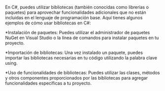 En C#, puedes utilizar bibliotecas (también conocidas como librerías o paquetes) para aprovechar funcionalidades adicionales que no están incluidas en el lenguaje de programación base. Aquí tienes algunos ejemplos de cómo usar bibliotecas en C#:

*Instalación de paquetes:
    Puedes utilizar el administrador de paquetes NuGet en Visual Studio o la línea de comandos para instalar paquetes en tu proyecto.

*Importación de bibliotecas:
    Una vez instalado un paquete, puedes importar las bibliotecas necesarias en tu código utilizando la palabra clave using.

*Uso de funcionalidades de bibliotecas:
    Puedes utilizar las clases, métodos y otros componentes proporcionados por las bibliotecas para agregar funcionalidades específicas a tu proyecto.